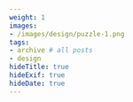 ```yaml
---
weight: 1
images:
- /images/design/puzzle-1.png
tags:
- archive # all posts
- design
hideTitle: true
hideExif: true
hideDate: true
---
```

